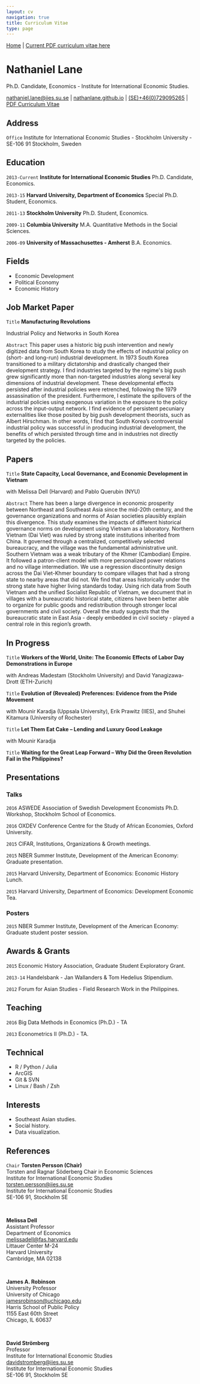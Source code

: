 ```yaml
---
layout: cv
navigation: true
title: Curriculum Vitae
type: page
---
```


<div class="ribbon left red">
  <a href="http://nathanlane.github.io" class="fa fa-github"> Home</a> |
  <a href="https://www.dropbox.com/s/y95hig4x3c3b0pn/NathanLane_IIES_20162017.pdf?dl=0" class="fa fa-save"> Current PDF curriculum vitae here</a>
</div>


# Nathaniel Lane
Ph.D. Candidate, Economics - Institute for International Economic Studies.


<i class="fa fa-envelope"></i> <a href="mailto:nathaniel.lane@iies.su.se">nathaniel.lane@iies.su.se</a> | <i class="fa fa-github"></i> <a href="http://nathanlane.github.com/">nathanlane.github.io</a> | <i class="fa fa-phone"></i> <a href="">(SE)+46(0)729095265</a> |
<i class="fa fa-save"></i> <a href="https://www.dropbox.com/s/y95hig4x3c3b0pn/NathanLane_IIES_20162017.pdf?dl=0">PDF Curriculum Vitae</a>


## Address

`Office`
Institute for International Economic Studies - Stockholm University - SE-106 91 Stockholm, Sweden


## Education

`2013-Current`
__Institute for International Economic Studies__ Ph.D. Candidate, Economics.

`2013-15`
__Harvard University, Department of Economics__ Special Ph.D. Student, Economics.

`2011-13`
__Stockholm University__ Ph.D. Student, Economics.

`2009-11`
__Columbia University__ M.A. Quantitative Methods in the Social Sciences.

`2006-09`
__University of Massachusettes - Amherst__ B.A. Economics.


## Fields

* Economic Development
* Political Economy
* Economic History

## Job Market Paper

`Title` 
__Manufacturing Revolutions__

Industrial Policy and Networks in South Korea

`Abstract` 
This paper uses a historic big push intervention and newly digitized data from South Korea to study the effects of industrial policy on (short- and long-run) industrial development. In 1973 South Korea transitioned to a military dictatorship and drastically changed their development strategy. I find industries targeted by the regime's big push grew significantly more than non-targeted industries along several key dimensions of industrial development. These developmental effects persisted after industrial policies were retrenched, following the 1979 assassination of the president. Furthermore, I estimate the spillovers of the industrial policies using exogenous variation in the exposure to the policy across the input-output network. I find evidence of persistent pecuniary externalities like those posited by big push development theorists, such as Albert Hirschman. In other words, I find that South Korea’s controversial industrial policy was successful in producing industrial development, the benefits of which persisted through time and in industries not directly targeted by the policies.


## Papers

`Title` 
__State Capacity, Local Governance, and Economic Development in Vietnam__

with Melissa Dell (Harvard) and Pablo Querubin (NYU)

`Abstract` 
There has been a large divergence in economic prosperity between Northeast and Southeast Asia since the mid-20th century, and the governance organizations and norms of Asian societies plausibly explain this divergence. This study examines the impacts of different historical governance norms on development using Vietnam as a laboratory. Northern Vietnam (Dai Viet) was ruled by strong state institutions inherited from China. It governed through a centralized, competitively selected bureaucracy, and the village was the fundamental administrative unit. Southern Vietnam was a weak tributary of the Khmer (Cambodian) Empire. It followed a patron-client model with more personalized power relations and no village intermediation. We use a regression discontinuity design across the Dai Viet-Khmer boundary to compare villages that had a strong state to nearby areas that did not. We find that areas historically under the strong state have higher living standards today. Using rich data from South Vietnam and the unified Socialist Republic of Vietnam, we document that in villages with a bureaucratic historical state, citizens have been better able to organize for public goods and redistribution through stronger local governments and civil society. Overall the study suggests that the bureaucratic state in East Asia - deeply embedded in civil society - played a central role in this region’s growth.

## In Progress

`Title` 
__Workers of the World, Unite: The Economic Effects of Labor Day Demonstrations in Europe__

with Andreas Madestam (Stockholm University) and David Yanagizawa-Drott (ETH-Zurich)

`Title` 
__Evolution of (Revealed) Preferences: Evidence from the Pride Movement__

with Mounir Karadja (Uppsala University), Erik Prawitz (IIES), and Shuhei Kitamura (University of Rochester)

`Title` 
__Let Them Eat Cake – Lending and Luxury Good Leakage__ 

with Mounir Karadja

`Title` 
__Waiting for the Great Leap Forward – Why Did the Green Revolution Fail in the Philippines?__


## Presentations

### Talks

`2016`
ASWEDE Association of Swedish Development Economists Ph.D. Workshop, Stockholm School of Economics.

`2016`
OXDEV Conference Centre for the Study of African Economies, Oxford University.

`2015`
CIFAR, Institutions, Organizations & Growth meetings.

`2015`
NBER Summer Institute, Development of the American Economy: Graduate presentation.

`2015`
Harvard University, Department of Economics: Economic History Lunch.

`2015`
Harvard University, Department of Economics: Development Economic Tea.


### Posters

`2015`
NBER Summer Institute, Development of the American Economy: Graduate student poster session.


## Awards & Grants

`2015`
Economic History Association, Graduate Student Exploratory Grant.

`2013-14`
Handelsbank - Jan Wallanders & Tom Hedelius Stipendium.

`2012`
Forum for Asian Studies - Field Research Work in the Philippines.



## Teaching

`2016`
Big Data Methods in Economics (Ph.D.) - TA

`2013`
Econometrics II (Ph.D.) - TA.


## Technical

* R / Python / Julia
* ArcGIS
* Git & SVN
* Linux / Bash / Zsh


## Interests

* Southeast Asian studies.
* Social history.
* Data visualization.


## References

`Chair`
__Torsten Persson (Chair)__ <br>
Torsten and Ragnar Söderberg Chair in Economic Sciences<br>
Institute for International Economic Studies <br>
<i class="fa fa-envelope"></i> <a href="mailto:torsten.persson@iies.su.se">torsten.persson@iies.su.se</a> <br>
Institute for International Economic Studies<br>
SE-106 91, Stockholm SE <br>

<br>

__Melissa Dell__<br>
Assistant Professor <br>
Department of Economics <br>
<i class="fa fa-envelope"></i> <a href="mailto:melissadell@fas.harvard.edu">melissadell@fas.harvard.edu</a><br>
Littauer Center M-24 <br>
Harvard University<br>
Cambridge, MA 02138

<br>

__James A. Robinson__<br>
University Professor <br>
University of Chicago <br>
<i class="fa fa-envelope"></i> <a href="mailto:jamesrobinson@uchicago.edu">jamesrobinson@uchicago.edu</a><br>
Harris School of Public Policy <br>
1155 East 60th Street <br>
Chicago, IL 60637 <br>

<br>

__David Strömberg__ <br>
Professor<br>
Institute for International Economic Studies <br>
<i class="fa fa-envelope"></i> <a href="mailto:davidstromberg@iies.su.se">davidstromberg@iies.su.se</a> <br>
Institute for International Economic Studies<br>
SE-106 91, Stockholm SE <br>


<!-- ### Footer

Last updated: May 2013 -->
